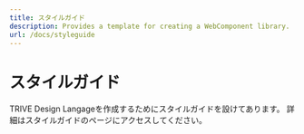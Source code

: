 ```yaml
---
title: スタイルガイド
description: Provides a template for creating a WebComponent library.
url: /docs/styleguide
---
```


# スタイルガイド

TRIVE Design Langageを作成するためにスタイルガイドを設けてあります。
詳細はスタイルガイドのページにアクセスしてください。

<styleguide-page />
